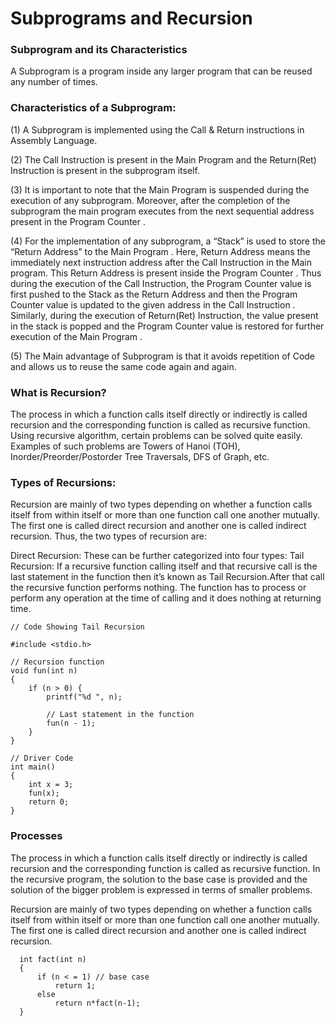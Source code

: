 # Subprograms and Recursion
### Subprogram and its Characteristics
A Subprogram is a program inside any larger program that can be reused any number of times.
### Characteristics of a Subprogram:
(1) A Subprogram is implemented using the Call & Return instructions in Assembly Language.

(2) The Call Instruction is present in the Main Program and the Return(Ret) Instruction is present in the subprogram itself.


(3) It is important to note that the Main Program is suspended during the execution of any subprogram. Moreover, after the completion of the subprogram the main program executes from the next sequential address present in the Program Counter .


(4) For the implementation of any subprogram, a “Stack” is used to store the “Return Address” to the Main Program . Here, Return Address means the immediately next instruction address after the Call Instruction in the Main program. This Return Address is present inside the Program Counter . Thus during the execution of the Call Instruction, the Program Counter value is first pushed to the Stack as the Return Address and then the Program Counter value is updated to the given address in the Call Instruction . Similarly, during the execution of Return(Ret) Instruction, the value present in the stack is popped and the Program Counter value is restored for further execution of the Main Program .


(5) The Main advantage of Subprogram is that it avoids repetition of Code and allows us to reuse the same code again and again.

### What is Recursion?
The process in which a function calls itself directly or indirectly is called recursion and the corresponding function is called as recursive function. Using recursive algorithm, certain problems can be solved quite easily. Examples of such problems are Towers of Hanoi (TOH), Inorder/Preorder/Postorder Tree Traversals, DFS of Graph, etc.

### Types of Recursions:
Recursion are mainly of two types depending on whether a function calls itself from within itself or more than one function call one another mutually. The first one is called direct recursion and another one is called indirect recursion. Thus, the two types of recursion are:


Direct Recursion: These can be further categorized into four types:
Tail Recursion: If a recursive function calling itself and that recursive call is the last statement in the function then it’s known as Tail Recursion.After that call the recursive function performs nothing. The function has to process or perform any operation at the time of calling and it does nothing at returning time.

```
// Code Showing Tail Recursion 
  
#include <stdio.h> 
  
// Recursion function 
void fun(int n) 
{ 
    if (n > 0) { 
        printf("%d ", n); 
  
        // Last statement in the function 
        fun(n - 1); 
    } 
} 
  
// Driver Code 
int main() 
{ 
    int x = 3; 
    fun(x); 
    return 0; 
} 
```
### Processes       

The process in which a function calls itself directly or indirectly is called recursion and the corresponding function is called as recursive function. In the recursive program, the solution to the base case is provided and the solution of the bigger problem is expressed in terms of smaller problems.

Recursion are mainly of two types depending on whether a function calls itself from within itself or more than one function call one another mutually. The first one is called direct recursion and another one is called indirect recursion.

      int fact(int n)
      {
          if (n < = 1) // base case
              return 1;
          else    
              return n*fact(n-1);    
      }

